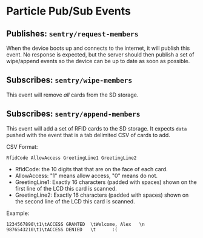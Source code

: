 Particle Pub/Sub Events
=======================

Publishes: `sentry/request-members`
----------------------------------

When the device boots up and connects to the internet, it will publish this event. No response is expected, but the server should then publish a set of wipe/append events so the device can be up to date as soon as possible.

Subscribes: `sentry/wipe-members`
---------------------------------

This event will remove _all_ cards from the SD storage.

Subscribes: `sentry/append-members`
-----------------------------------

This event will add a set of RFID cards to the SD storage. It expects `data` pushed with the event that is a tab delimited CSV of cards to add.

CSV Format:

    RfidCode AllowAccess GreetingLine1 GreetingLine2

* RfidCode: the 10 digits that that are on the face of each card.
* AllowAccess: "1" means allow access, "0" means do not.
* GreetingLine1: Exactly 16 characters (padded with spaces) shown on the first line of the LCD this card is scanned.
* GreetingLine2: Exactly 16 characters (padded with spaces) shown on the second line of the LCD this card is scanned.

Example:

    1234567890\t1\tACCESS GRANTED  \tWelcome, Alex   \n
    9876543210\t1\tACCESS DENIED   \t      :(        

